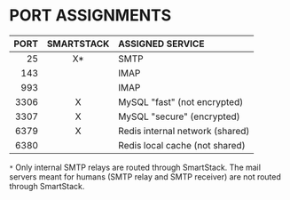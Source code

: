 # PORT ASSIGNMENTS

PORT   | SMARTSTACK | ASSIGNED SERVICE
------:|:----------:|:----------------
  25   |      X*    | SMTP
 143   |            | IMAP
 993   |            | IMAP
3306   |      X     | MySQL "fast" (not encrypted)
3307   |      X     | MySQL "secure" (encrypted)
6379   |      X     | Redis internal network (shared)
6380   |            | Redis local cache (not shared)

`*` Only internal SMTP relays are routed through SmartStack. The mail servers meant for humans (SMTP relay and
SMTP receiver) are not routed through SmartStack.
